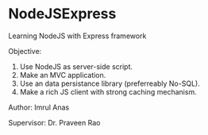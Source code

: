 NodeJSExpress
=============

Learning NodeJS with Express framework

Objective:
1. Use NodeJS as server-side script.
2. Make an MVC application.
3. Use an data persistance library (preferreably No-SQL).
4. Make a rich JS client with strong caching mechanism.

Author:
Imrul
Anas

Supervisor:
Dr. Praveen Rao
